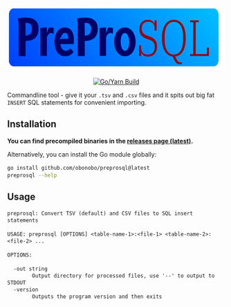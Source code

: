 <!-- Header and logo -->
<p align="center">
<a href="https://obonobo.github.io/preprosql/">
    <img src="site/public/logo-2-transparent.png"
         alt="Godzilla ERP"
         height="150rem"
         />
        </a>
</p>

<!-- Docs -->

<!-- CI/CD builds -->
<p align="center">
  <a href="https://github.com/obonobo/preprosql/actions/workflows/test.yml" target="_blank">
    <img src="https://github.com/obonobo/preprosql/actions/workflows/test.yml/badge.svg" alt="Go/Yarn Build" height="30rem">
  </a>
</p>

Commandline tool - give it your `.tsv` and `.csv` files and it spits out big fat
`INSERT` SQL statements for convenient importing.

## Installation

**You can find precompiled binaries in the [releases page (latest)](https://github.com/obonobo/preprosql/releases/tag/latest).**

Alternatively, you can install the Go module globally:

```bash
go install github.com/obonobo/preprosql@latest
preprosql --help
```

## Usage

```plaintext
preprosql: Convert TSV (default) and CSV files to SQL insert statements

USAGE: preprosql [OPTIONS] <table-name-1>:<file-1> <table-name-2>:<file-2> ...

OPTIONS:

  -out string
    	Output directory for processed files, use '--' to output to STDOUT
  -version
    	Outputs the program version and then exits
```
